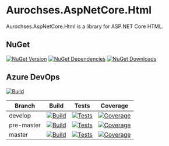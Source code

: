 # Aurochses.AspNetCore.Html

Aurochses.AspNetCore.Html is a library for ASP.NET Core HTML.

## NuGet
[![NuGet Version](https://img.shields.io/nuget/v/Aurochses.AspNetCore.Html.svg?style=flat-square)](https://www.nuget.org/packages/Aurochses.AspNetCore.Html)
[![NuGet Dependencies](https://img.shields.io/librariesio/release/nuget/Aurochses.AspNetCore.Html.svg?style=flat-square)](https://libraries.io/nuget/Aurochses.AspNetCore.Html)
[![NuGet Downloads](https://img.shields.io/nuget/dt/Aurochses.AspNetCore.Html.svg?style=flat-square)](https://www.nuget.org/packages/Aurochses.AspNetCore.Html)

## Azure DevOps

[![Build](https://img.shields.io/azure-devops/release/Aurochses/61cd8e26-670f-4d15-9b53-5e73a476a30f/4/4.svg?style=flat-square)](https://dev.azure.com/Aurochses/Aurochses.OpenSource/_release?definitionId=4)

Branch     | Build | Tests | Coverage
-----------|-------|-------|----------
develop | [![Build](https://img.shields.io/azure-devops/build/Aurochses/Aurochses.OpenSource/381/develop.svg?style=flat-square)](https://dev.azure.com/Aurochses/Aurochses.OpenSource/_build/latest?definitionId=381&branchName=develop) | [![Tests](https://img.shields.io/azure-devops/tests/Aurochses/Aurochses.OpenSource/381/develop.svg?style=flat-square)](https://dev.azure.com/Aurochses/Aurochses.OpenSource/_build/latest?definitionId=381&branchName=develop) | [![Coverage](https://img.shields.io/azure-devops/coverage/Aurochses/Aurochses.OpenSource/381/develop.svg?style=flat-square)](https://dev.azure.com/Aurochses/Aurochses.OpenSource/_build/latest?definitionId=381&branchName=develop)
pre-master | [![Build](https://img.shields.io/azure-devops/build/Aurochses/Aurochses.OpenSource/381/pre-master.svg?style=flat-square)](https://dev.azure.com/Aurochses/Aurochses.OpenSource/_build/latest?definitionId=381&branchName=pre-master) | [![Tests](https://img.shields.io/azure-devops/tests/Aurochses/Aurochses.OpenSource/381/pre-master.svg?style=flat-square)](https://dev.azure.com/Aurochses/Aurochses.OpenSource/_build/latest?definitionId=381&branchName=pre-master) | [![Coverage](https://img.shields.io/azure-devops/coverage/Aurochses/Aurochses.OpenSource/381/pre-master.svg?style=flat-square)](https://dev.azure.com/Aurochses/Aurochses.OpenSource/_build/latest?definitionId=381&branchName=pre-master)
master | [![Build](https://img.shields.io/azure-devops/build/Aurochses/Aurochses.OpenSource/381/master.svg?style=flat-square)](https://dev.azure.com/Aurochses/Aurochses.OpenSource/_build/latest?definitionId=381&branchName=master) | [![Tests](https://img.shields.io/azure-devops/tests/Aurochses/Aurochses.OpenSource/381/master.svg?style=flat-square)](https://dev.azure.com/Aurochses/Aurochses.OpenSource/_build/latest?definitionId=381&branchName=master) | [![Coverage](https://img.shields.io/azure-devops/coverage/Aurochses/Aurochses.OpenSource/381/master.svg?style=flat-square)](https://dev.azure.com/Aurochses/Aurochses.OpenSource/_build/latest?definitionId=381&branchName=master)
